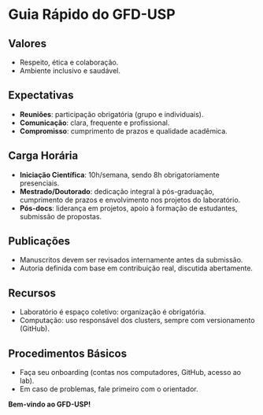 # Guia Rápido do GFD-USP  

## Valores
- Respeito, ética e colaboração.  
- Ambiente inclusivo e saudável.  

## Expectativas
- **Reuniões**: participação obrigatória (grupo e individuais).  
- **Comunicação**: clara, frequente e profissional.  
- **Compromisso**: cumprimento de prazos e qualidade acadêmica.  

## Carga Horária
- **Iniciação Científica**: 10h/semana, sendo 8h obrigatoriamente presenciais.  
- **Mestrado/Doutorado**: dedicação integral à pós-graduação, cumprimento de prazos e envolvimento nos projetos do laboratório.  
- **Pós-docs**: liderança em projetos, apoio à formação de estudantes, submissão de propostas.  

## Publicações
- Manuscritos devem ser revisados internamente antes da submissão.  
- Autoria definida com base em contribuição real, discutida abertamente.  

## Recursos
- Laboratório é espaço coletivo: organização é obrigatória.  
- Computação: uso responsável dos clusters, sempre com versionamento (GitHub).  

## Procedimentos Básicos
- Faça seu onboarding (contas nos computadores, GitHub, acesso ao lab).  
- Em caso de problemas, fale primeiro com o orientador.  

**Bem-vindo ao GFD-USP!**  
